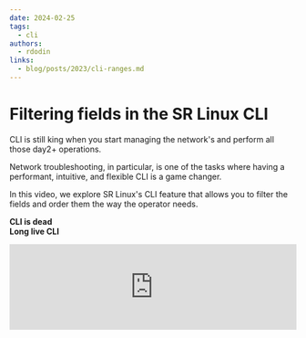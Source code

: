 ```yaml
---
date: 2024-02-25
tags:
  - cli
authors:
  - rdodin
links:
  - blog/posts/2023/cli-ranges.md
---
```


# Filtering fields in the SR Linux CLI

CLI is still king when you start managing the network's and perform all those day2+ operations.

Network troubleshooting, in particular, is one of the tasks where having a performant, intuitive, and flexible CLI is a game changer.

In this video, we explore SR Linux's CLI feature that allows you to filter the fields and order them the way the operator needs.

**CLI is dead**  
**Long live CLI**

<div class="iframe-container">
  <iframe width="100%" src="https://www.youtube.com/embed/9gr6L4rqVS8" frameborder="0" allow="accelerometer; autoplay; clipboard-write; encrypted-media; gyroscope; picture-in-picture" allowfullscreen></iframe>
</div>

